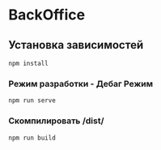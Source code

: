 # BackOffice

## Установка зависимостей
```
npm install
```

### Режим разработки - Дебаг Режим
```
npm run serve
```

### Скомпилировать /dist/
```
npm run build
```
